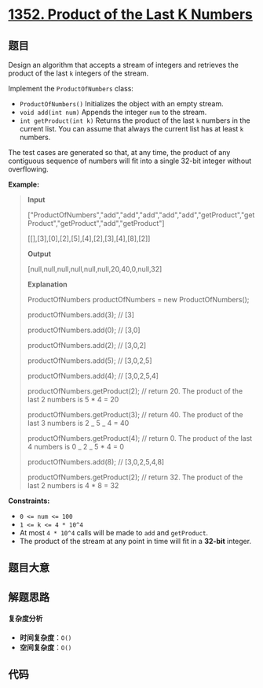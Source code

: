 # [1352. Product of the Last K Numbers](https://leetcode.com/problems/product-of-the-last-k-numbers/)

## 题目

Design an algorithm that accepts a stream of integers and retrieves the
product of the last `k` integers of the stream.

Implement the `ProductOfNumbers` class:

- `ProductOfNumbers()` Initializes the object with an empty stream.
- `void add(int num)` Appends the integer `num` to the stream.
- `int getProduct(int k)` Returns the product of the last `k` numbers in the current list. You can assume that always the current list has at least `k` numbers.

The test cases are generated so that, at any time, the product of any
contiguous sequence of numbers will fit into a single 32-bit integer without
overflowing.

**Example:**

> **Input**
>
> ["ProductOfNumbers","add","add","add","add","add","getProduct","getProduct","getProduct","add","getProduct"]
>
> [[],[3],[0],[2],[5],[4],[2],[3],[4],[8],[2]]
>
> **Output**
>
> [null,null,null,null,null,null,20,40,0,null,32]
>
> **Explanation**
>
> ProductOfNumbers productOfNumbers = new ProductOfNumbers();
>
> productOfNumbers.add(3); // [3]
>
> productOfNumbers.add(0); // [3,0]
>
> productOfNumbers.add(2); // [3,0,2]
>
> productOfNumbers.add(5); // [3,0,2,5]
>
> productOfNumbers.add(4); // [3,0,2,5,4]
>
> productOfNumbers.getProduct(2); // return 20. The product of the last 2 numbers is 5 \* 4 = 20
>
> productOfNumbers.getProduct(3); // return 40. The product of the last 3 numbers is 2 _ 5 _ 4 = 40
>
> productOfNumbers.getProduct(4); // return 0. The product of the last 4 numbers is 0 _ 2 _ 5 \* 4 = 0
>
> productOfNumbers.add(8); // [3,0,2,5,4,8]
>
> productOfNumbers.getProduct(2); // return 32. The product of the last 2 numbers is 4 \* 8 = 32

**Constraints:**

- `0 <= num <= 100`
- `1 <= k <= 4 * 10^4`
- At most `4 * 10^4` calls will be made to `add` and `getProduct`.
- The product of the stream at any point in time will fit in a **32-bit** integer.

## 题目大意

## 解题思路

#### 复杂度分析

- **时间复杂度**：`O()`
- **空间复杂度**：`O()`

## 代码

```javascript

```
